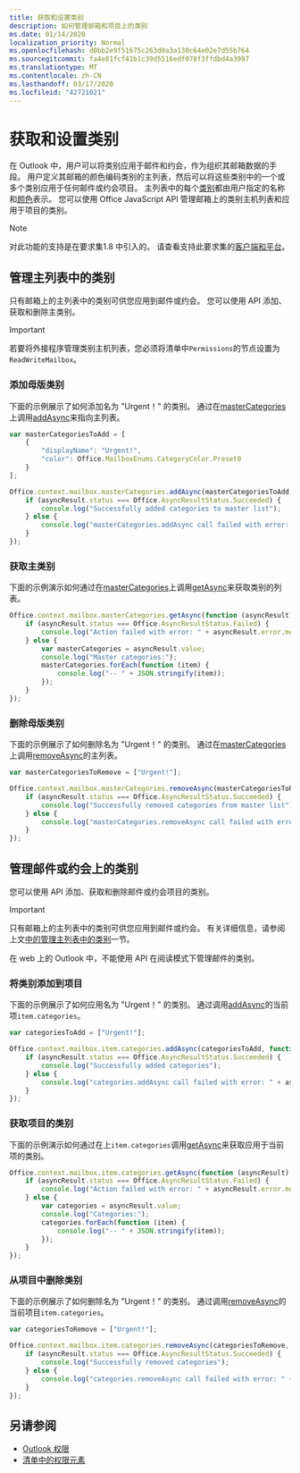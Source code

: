 ```yaml
---
title: 获取和设置类别
description: 如何管理邮箱和项目上的类别
ms.date: 01/14/2020
localization_priority: Normal
ms.openlocfilehash: d0bb2e9f51675c263d0a3a130c64e02e7d55b764
ms.sourcegitcommit: fa4e81fcf41b1c39d5516edf078f3ffdbd4a3997
ms.translationtype: MT
ms.contentlocale: zh-CN
ms.lasthandoff: 03/17/2020
ms.locfileid: "42721021"
---
```

# <a name="get-and-set-categories"></a>获取和设置类别

在 Outlook 中，用户可以将类别应用于邮件和约会，作为组织其邮箱数据的手段。 用户定义其邮箱的颜色编码类别的主列表，然后可以将这些类别中的一个或多个类别应用于任何邮件或约会项目。 主列表中的每个[类别](/javascript/api/outlook/office.categorydetails)都由用户指定的名称和[颜色](/javascript/api/outlook/office.mailboxenums.categorycolor)表示。 您可以使用 Office JavaScript API 管理邮箱上的类别主机列表和应用于项目的类别。

> [!NOTE]
> 对此功能的支持是在要求集1.8 中引入的。 请查看支持此要求集的[客户端和平台](../reference/requirement-sets/outlook-api-requirement-sets.md#requirement-sets-supported-by-exchange-servers-and-outlook-clients)。

## <a name="manage-categories-in-the-master-list"></a>管理主列表中的类别

只有邮箱上的主列表中的类别可供您应用到邮件或约会。 您可以使用 API 添加、获取和删除主类别。

> [!IMPORTANT]
> 若要将外接程序管理类别主机列表，您必须将清单中`Permissions`的节点设置为`ReadWriteMailbox`。

### <a name="add-master-categories"></a>添加母版类别

下面的示例展示了如何添加名为 "Urgent！" 的类别。 通过在[masterCategories](/javascript/api/outlook/office.mailbox#mastercategories)上调用[addAsync](/javascript/api/outlook/office.mastercategories#addasync-categories--options--callback-)来指向主列表。

```js
var masterCategoriesToAdd = [
    {
        "displayName": "Urgent!",
        "color": Office.MailboxEnums.CategoryColor.Preset0
    }
];

Office.context.mailbox.masterCategories.addAsync(masterCategoriesToAdd, function (asyncResult) {
    if (asyncResult.status === Office.AsyncResultStatus.Succeeded) {
        console.log("Successfully added categories to master list");
    } else {
        console.log("masterCategories.addAsync call failed with error: " + asyncResult.error.message);
    }
});
```

### <a name="get-master-categories"></a>获取主类别

下面的示例演示如何通过在[masterCategories](/javascript/api/outlook/office.mailbox#mastercategories)上调用[getAsync](/javascript/api/outlook/office.mastercategories#getasync-options--callback-)来获取类别的列表。

```js
Office.context.mailbox.masterCategories.getAsync(function (asyncResult) {
    if (asyncResult.status === Office.AsyncResultStatus.Failed) {
        console.log("Action failed with error: " + asyncResult.error.message);
    } else {
        var masterCategories = asyncResult.value;
        console.log("Master categories:");
        masterCategories.forEach(function (item) {
            console.log("-- " + JSON.stringify(item));
        });
    }
});
```

### <a name="remove-master-categories"></a>删除母版类别

下面的示例展示了如何删除名为 "Urgent！" 的类别。 通过在[masterCategories](/javascript/api/outlook/office.mailbox#mastercategories)上调用[removeAsync](/javascript/api/outlook/office.mastercategories#removeasync-categories--options--callback-)的主列表。

```js
var masterCategoriesToRemove = ["Urgent!"];

Office.context.mailbox.masterCategories.removeAsync(masterCategoriesToRemove, function (asyncResult) {
    if (asyncResult.status === Office.AsyncResultStatus.Succeeded) {
        console.log("Successfully removed categories from master list");
    } else {
        console.log("masterCategories.removeAsync call failed with error: " + asyncResult.error.message);
    }
});
```

## <a name="manage-categories-on-a-message-or-appointment"></a>管理邮件或约会上的类别

您可以使用 API 添加、获取和删除邮件或约会项目的类别。

> [!IMPORTANT]
> 只有邮箱上的主列表中的类别可供您应用到邮件或约会。 有关详细信息，请参阅上文[中的管理主列表中的类别](#manage-categories-in-the-master-list)一节。
>
> 在 web 上的 Outlook 中，不能使用 API 在阅读模式下管理邮件的类别。

### <a name="add-categories-to-an-item"></a>将类别添加到项目

下面的示例展示了如何应用名为 "Urgent！" 的类别。 通过调用[addAsync](/javascript/api/outlook/office.categories#addasync-categories--options--callback-)的当前项`item.categories`。

```js
var categoriesToAdd = ["Urgent!"];

Office.context.mailbox.item.categories.addAsync(categoriesToAdd, function (asyncResult) {
    if (asyncResult.status === Office.AsyncResultStatus.Succeeded) {
        console.log("Successfully added categories");
    } else {
        console.log("categories.addAsync call failed with error: " + asyncResult.error.message);
    }
});
```

### <a name="get-an-items-categories"></a>获取项目的类别

下面的示例演示如何通过在上`item.categories`调用[getAsync](/javascript/api/outlook/office.categories#getasync-options--callback-)来获取应用于当前项的类别。

```js
Office.context.mailbox.item.categories.getAsync(function (asyncResult) {
    if (asyncResult.status === Office.AsyncResultStatus.Failed) {
        console.log("Action failed with error: " + asyncResult.error.message);
    } else {
        var categories = asyncResult.value;
        console.log("Categories:");
        categories.forEach(function (item) {
            console.log("-- " + JSON.stringify(item));
        });
    }
});
```

### <a name="remove-categories-from-an-item"></a>从项目中删除类别

下面的示例展示了如何删除名为 "Urgent！" 的类别。 通过调用[removeAsync](/javascript/api/outlook/office.categories#removeasync-categories--options--callback-)的当前项目`item.categories`。

```js
var categoriesToRemove = ["Urgent!"];

Office.context.mailbox.item.categories.removeAsync(categoriesToRemove, function (asyncResult) {
    if (asyncResult.status === Office.AsyncResultStatus.Succeeded) {
        console.log("Successfully removed categories");
    } else {
        console.log("categories.removeAsync call failed with error: " + asyncResult.error.message);
    }
});
```

## <a name="see-also"></a>另请参阅

- [Outlook 权限](understanding-outlook-add-in-permissions.md)
- [清单中的权限元素](../reference/manifest/permissions.md)
